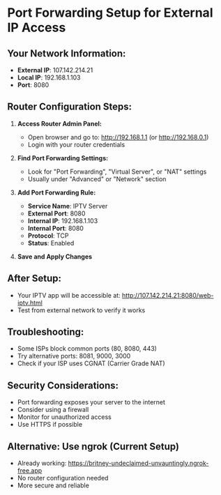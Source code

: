 # Port Forwarding Setup for External IP Access

## Your Network Information:
- **External IP**: 107.142.214.21
- **Local IP**: 192.168.1.103
- **Port**: 8080

## Router Configuration Steps:

1. **Access Router Admin Panel:**
   - Open browser and go to: http://192.168.1.1 (or http://192.168.0.1)
   - Login with your router credentials

2. **Find Port Forwarding Settings:**
   - Look for "Port Forwarding", "Virtual Server", or "NAT" settings
   - Usually under "Advanced" or "Network" section

3. **Add Port Forwarding Rule:**
   - **Service Name**: IPTV Server
   - **External Port**: 8080
   - **Internal IP**: 192.168.1.103
   - **Internal Port**: 8080
   - **Protocol**: TCP
   - **Status**: Enabled

4. **Save and Apply Changes**

## After Setup:
- Your IPTV app will be accessible at: http://107.142.214.21:8080/web-iptv.html
- Test from external network to verify it works

## Troubleshooting:
- Some ISPs block common ports (80, 8080, 443)
- Try alternative ports: 8081, 9000, 3000
- Check if your ISP uses CGNAT (Carrier Grade NAT)

## Security Considerations:
- Port forwarding exposes your server to the internet
- Consider using a firewall
- Monitor for unauthorized access
- Use HTTPS if possible

## Alternative: Use ngrok (Current Setup)
- Already working: https://britney-undeclaimed-unvauntingly.ngrok-free.app
- No router configuration needed
- More secure and reliable
